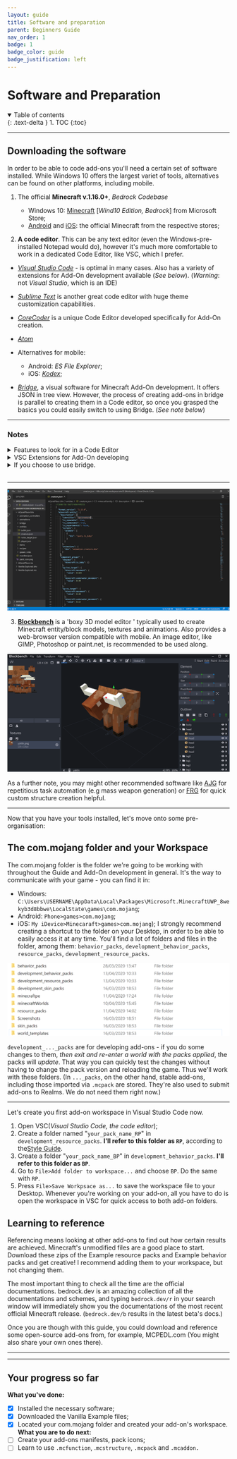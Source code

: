 ```yaml
---
layout: guide
title: Software and preparation
parent: Beginners Guide
nav_order: 1
badge: 1
badge_color: guide
badge_justification: left
---
```


# Software and Preparation

<details id="toc" open markdown="block">
  <summary>
    Table of contents
  </summary>
  {: .text-delta }
1. TOC
{:toc}
</details>

___

## Downloading the software

In order to be able to code add-ons you'll need a certain set of software installed. While Windows 10 offers the largest variet of tools, alternatives can be found on other platforms, including mobile.

 1. The official **Minecraft v.1.16.0+**, _Bedrock Codebase_
    - Windows 10: [Minecraft](https://www.microsoft.com/en-us/p/minecraft-for-windows-10/9nblggh2jhxj?activetab=pivot:overviewtab) [_Wind10 Edition, Bedrock_] from Microsoft Store;
    - [Android](https://play.google.com/store/apps/details?id=com.mojang.minecraftpe&hl=en) and [iOS](https://apps.apple.com/us/app/minecraft/id479516143): the official Minecraft from the respective stores;

2. **A code editor**. This can be any text editor (even the Windows-pre-installed Notepad would do), however it's much more comfortable to work in a dedicated Code Editor, like VSC, which I prefer.    

 - [_Visual Studio Code_](https://code.visualstudio.com/) - is optimal in many cases. Also has a variety of extensions for Add-On development available (*See below*). (*Warning*: not *Visual Studio*, which is an IDE)
 - [_Sublime Text_](https://www.sublimetext.com/) is another great code editor with huge theme customization capabilities. 
- [_CoreCoder_](https://hanprog.itch.io/core-coder) is a unique Code Editor developed specifically for Add-On creation.   
- [_Atom_](https://atom.io/) 
- Alternatives for mobile:
    - Android: _ES File Explorer_;
    - iOS: [_Kodex_](https://apps.apple.com/us/app/kodex/id1038574481);

- [_Bridge_](https://github.com/bridge-core/bridge.), a visual software for Minecraft Add-On development. It offers JSON in tree view. However, the process of creating add-ons in bridge is parallel to creating them in a Code editor, so once you grasped the basics you could easily switch to using Bridge. (*See note below*)

___
### Notes


<details> 

   <summary>
      Features to look for in a Code Editor
   </summary>

   - **Opening Folders:** When editing Addons, it is very convenient to open an entire folder as a project, instead of just individual files. This allows you to edit the files in both the Behavior Pack and Resource Pack at the same time, and quickly switch between tasks. 
   - **Json Linting/Prettify:** Linting is the ability to validate code as correct in real-time. Linting for json will mark things like missing commas, misplaced parens, or other formatting issues so that you can fix them. [Linting can also be found online](https://jsonlint.com/), but having real-time linting built directly into your editor is very much preferred.
   - **Built in Terminal:** I find a terminal built into my editor to be very useful. I often use python scripting to supplement my workflow, and having easy access to a terminal speeds up that workflow.

</details>


<details>

   <summary>
      VSC Extensions for Add-On developing
   </summary>

Many packages exist for VSCode that make editing addons easier:
 - [Blockceptions Minecraft Bedrock Development](https://marketplace.visualstudio.com/items?itemName=BlockceptionLtd.blockceptionvscodeminecraftbedrockdevelopmentextension)
 - [.mcfunction support](https://marketplace.visualstudio.com/items?itemName=arcensoth.language-mcfunction)
 - [.lang support](https://marketplace.visualstudio.com/items?itemName=zz5840.minecraft-lang-colorizer)
 - [Bedrock Definitions](https://marketplace.visualstudio.com/items?itemName=destruc7i0n.vscode-bedrock-definitions)
 - [Prettt-json](https://marketplace.visualstudio.com/items?itemName=mohsen1.prettify-json)
 - [Spell Checker (for writing wiki)](https://marketplace.visualstudio.com/items?itemName=streetsidesoftware.code-spell-checker)
 - [Snowstorm Particle Editor](https://marketplace.visualstudio.com/items?itemName=JannisX11.snowstorm)
 - [Bracket Pair Colorizer](https://marketplace.visualstudio.com/items?itemName=CoenraadS.bracket-pair-colorizer-2)
 - [UUID Generator](https://marketplace.visualstudio.com/items?itemName=netcorext.uuid-generator)

</details>



<details>

   <summary>
      If you choose to use bridge.
   </summary>

   You should be aware that it is a application that you benefit most from when you use it exclusively for editing your addon. Switching between a different editor and bridge. creates a bit of an overhead in your workflow (more later). The program builds up a knowledge base of your files as you use the editor. This enables very fast and dynamic auto-completions and file validation but also means that all of your files are cached in the background by default. There are two ways to workaround Bridge's caching strategy:
1) Increase or remove the `bridge-file-version: #11` comment the app leaves in your files after editing a file without bridge.
2) Add files that you want to edit without bridge. to a `.no-cache` file at the root of your behavior pack

Due to the nature of the file versioning system, most scripts and tools will continue to work as expected.

For further guidance on the editor, feel free to contact [solvedDev](https://twitter.com/solvedDev). bridge. also has an [official Discord server](https://discord.gg/wcRJZN3), with announcements, plugin discussion, add-on help, and more.

</details>

<br>

___


![VSC Workspace](/assets/guide/vsc_workspace.png)

3. [**Blockbench**](https://blockbench.net/) is a 'boxy 3D model editor ' typically used to create Minecraft entity/block models, textures and animations. Also provides a web-browser version compatible with mobile.  An image editor, like GIMP, Photoshop or paint.net, is recommended to be used along.

![Blockbench Workspace](/assets/guide/blockbench_workspace.png)



As a further note, you may might other recommended software like [AJG](https://kaifireborn.itch.io/add-on-json-generator) for repetitious task automation (e.g mass weapon generation) or [FRG](https://machine-builder.itch.io/frg-v2) for quick custom structure creation helpful.

___

   Now that you have your tools installed, let's move onto some pre-organisation:

## The com.mojang folder and your Workspace
The com.mojang folder is the folder we're going to be working with throughout the Guide and Add-On development in general. It's the way to communicate with your game - you can find it in:
 - Windows: `C:\Users\USERNAME\AppData\Local\Packages\Microsoft.MinecraftUWP_8wekyb3d8bbwe\LocalState\games\com.mojang`;
- Android: `Phone>games>com.mojang`;
- iOS: `My iDevice>Minecaraft>games>com.mojang`);
 I strongly recommend creating a shortcut to the folder on your Desktop, in order to be able to easily access it at any time.
   You'll find a lot of folders and files in the folder, among them: `behavior_packs`, `development_behavior_packs`, `resource_packs`, `development_resource_packs`.

![com.mojang folder](/assets/guide/com_mojang_folder.png)


 `development_..._packs` are for developing add-ons -  if you do some changes to them, _then exit and re-enter a world with the packs applied_, the packs will _update_. That way you can quickly test the changes without having to change the pack version and reloading the game. Thus we'll work with these folders.
 (In `..._packs`, on the other hand, stable add-ons, including those imported via `.mcpack` are stored. They're also used to submit add-ons to Realms. We do not need them right now.)




____
Let's create you first add-on workspace in Visual Studio Code now.
1. Open VSC(*Visual Studio Code, the code editor*);
1. Create a folder named "`your_pack_name_RP`" in `development_resource_packs`. **I'll refer to this folder as `RP`**, according to the[Style Guide](https://wiki.bedrock.dev/knowledge/style-guide.html).
1. Create a folder "`your_pack_name_BP`" in `development_behavior_packs`. **I'll refer to this folder as `BP`**.
1. Go to `File>Add folder to workspace...`  and choose `BP`. Do the same with `RP`.
1. Press `File>Save Workpsace as...` to save the workspace file to your Desktop. Whenever you're working on your add-on, all you have to do is open the workspace in VSC for quick access to both add-on folders.

## Learning to reference
 Referencing means looking at other add-ons to find out how certain results are achieved. Minecraft's unmodified files are a good place to start. Download these zips of the Example resource packs and Example behavior packs and get creative! I recommend adding them to your workspace, but not changing them.

The most important thing to check all the time are the official documentations. bedrock.dev is an amazing collection of all  the documentations and schemes, and typing `bedrock.dev/r` in your search window will immediately show you the documentations of the most recent official Minecraft release. (`bedrock.dev/b` results in the latest beta's docs.)

 Once you are though with this guide, you could download and reference some open-source add-ons from, for example, MCPEDL.com (You might also share your own ones there).


___
___

## Your progress so far
**What you've done:**

- [x] Installed the necessary software;
- [x] Downloaded the Vanilla Example files;
- [x] Located your com.mojang folder and created your add-on's workspace.
**What you are to do next:**
- [ ] Create your add-ons manifests, pack icons;
- [ ] Learn to use `.mcfunction`, .`mcstructure`, `.mcpack` and `.mcaddon.`
